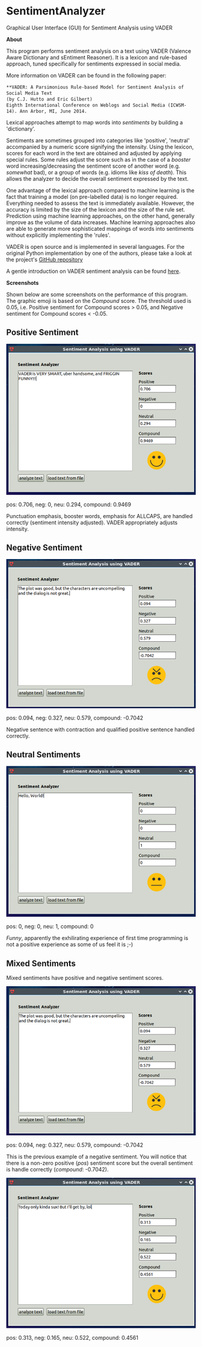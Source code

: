 # SentimentAnalyzer

Graphical User Interface (GUI) for Sentiment Analysis using VADER

**About**

This program performs sentiment analysis on a text using VADER (Valence Aware Dictionary and sEntiment Reasoner). It is a lexicon and rule-based approach, tuned specifically for sentiments expressed in social media.

More information on VADER can be found in the following paper:

	**VADER: A Parsimonious Rule-based Model for Sentiment Analysis of Social Media Text
	(by C.J. Hutto and Eric Gilbert)
	Eighth International Conference on Weblogs and Social Media (ICWSM-14). Ann Arbor, MI, June 2014.

Lexical approaches attempt to map words into *sentiments* by building a 'dictionary'.

Sentiments are sometimes grouped into categories like 'positive', 'neutral' accompanied by a numeric score signifying the intensity. Using the lexicon, scores for each word in the text are obtained and adjusted by applying special rules. Some rules adjust the score such as in the case of a *booster* word increasing/decreasing the sentiment score of another word (e.g. *somewhat* bad), or a group of words (e.g. idioms like *kiss of death*). This allows the analyzer to decide the overall sentiment expressed by the text.

One advantage of the lexical approach compared to machine learning is the fact that training a model (on pre-labelled data) is no longer required. Everything needed to assess the text is immediately available. However, the accuracy is limited by the size of the lexicon and the size of the rule set. Prediction using machine learning approaches, on the other hand, generally improve as the volume of data increases. Machine learning approaches also are able to generate more sophisticated mappings of words into sentiments without explicitly implementing the 'rules'.

VADER is open source and is implemented in several languages. For the original Python implementation by one of the authors, please take a look at the project's [GitHub repository](https://github.com/cjhutto/vaderSentiment)

A gentle introduction on VADER sentiment analysis can be found [here](http://datameetsmedia.com/vader-sentiment-analysis-explained/).

**Screenshots**

Shown below are some screenshots on the performance of this program. The graphic emoji is based on the *Compound* score. The threshold used is 0.05, i.e. Positive sentiment for Compound scores > 0.05, and Negative sentiment for Compound scores < -0.05. 

## Positive Sentiment

![Positive Sentiment](/Screenshots/PositiveSentiment.png)

pos: 0.706, neg: 0, neu: 0.294, compound: 0.9469

Punctuation emphasis, booster words, emphasis for ALLCAPS, are handled correctly (sentiment intensity adjusted). VADER appropriately adjusts intensity.

## Negative Sentiment

![Negative Sentiment](/Screenshots/NegativeSentiment.png)

pos: 0.094, neg: 0.327, neu: 0.579, compound: -0.7042

Negative sentence with contraction and qualified positive sentence handled correctly.

## Neutral Sentiments

![Neutral Sentiment](/Screenshots/NeutralSentiment.png)

pos: 0, neg: 0, neu: 1, compound: 0

*Funny*, apparently the exhilirating experience of first time programming is not a positive experience as some of us feel it is ;-)

## Mixed Sentiments

Mixed sentiments have positive and negative sentiment scores.

![Mixed Sentiment 1](/Screenshots/MixedSentiment1.png)

pos: 0.094, neg: 0.327, neu: 0.579, compound: -0.7042

This is the previous example of a negative sentiment. You will notice that there is a non-zero positive (*pos*) sentiment score but the overall sentiment is handle correctly (*compound*: -0.7042).

![Mixed Sentiment 2](/Screenshots/MixedSentiment2.png)

pos: 0.313, neg: 0.165, neu: 0.522, compound: 0.4561


